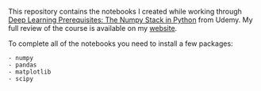 This repository contains the notebooks I created while working through [Deep Learning Prerequisites: The Numpy Stack in Python](https://www.udemy.com/deep-learning-prerequisites-the-numpy-stack-in-python/learn/v4/content) from Udemy. My full review of the course is available on my [website](http://andrewwegner.com/deep-learning-prereq-numpy.html?utm_campaign=course-reviews&utm_medium=website&utm_source=github). 

To complete all of the notebooks you need to install a few packages:

    - numpy
	- pandas
	- matplotlib
	- scipy